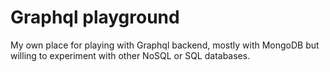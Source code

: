 # Graphql playground

My own place for playing with Graphql backend, mostly with MongoDB but willing to experiment with other NoSQL or SQL databases.